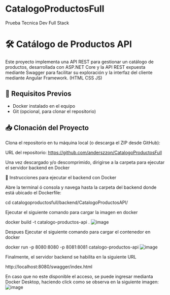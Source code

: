 # CatalogoProductosFull
Prueba Tecnica Dev Full Stack

# 🛠️ Catálogo de Productos API
Este proyecto implementa una API REST para gestionar un catálogo de productos, desarrollada con ASP.NET Core y la API REST expuesta mediante Swagger para facilitar su exploración y la interfaz del cliente mediante Angular Framework. (HTML CSS JS)

## 🚀 Requisitos Previos
- Docker instalado en el equipo
- Git (opcional, para clonar el repositorio)

## 📥 Clonación del Proyecto
Clona el repositorio en tu máquina local (o descarga el ZIP desde GitHub):

URL del repositorio: https://github.com/anderszzon/CatalogoProductosFull

Una vez descargado y/o descomprimido, dirigirse a la carpeta para ejecutar el servidor backend en Docker

🔧 Instrucciones para ejecutar el backend con Docker

Abre la terminal ó consola y navega hasta la carpeta del backend donde está ubicado el Dockerfile:

cd catalogoproductosfull/backend/CatalogoProductosAPI/

Ejecutar el siguiente comando para cargar la imagen en docker

docker build -t catalogo-productos-api .
![image](https://github.com/user-attachments/assets/604ba91d-679c-4446-a3d6-46266019aee2)

Despues Ejecutar el siguiente comando para cargar el contenedor en docker

docker run -p 8080:8080 -p 8081:8081 catalogo-productos-api
![image](https://github.com/user-attachments/assets/738b3454-a009-4dfb-8ec8-b6fc529474a1)

Finalmente, el servidor backend se habilita en la siguiente URL

http://localhost:8080/swagger/index.html

En caso que no este disponible el acceso, se puede ingresar medianta Docker Desktop, haciendo click como se observa en la siguiente imagen:
![image](https://github.com/user-attachments/assets/20370966-61af-4b92-be57-e60f49c76f61)



